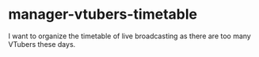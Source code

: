 # manager-vtubers-timetable
I want to organize the timetable of live broadcasting as there are too many VTubers these days.
